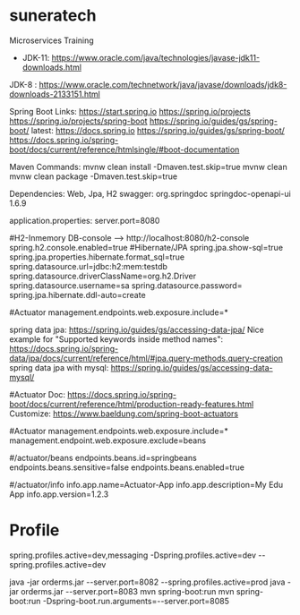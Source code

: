# suneratech
Microservices Training

- JDK-11:
https://www.oracle.com/java/technologies/javase-jdk11-downloads.html

JDK-8 : 
https://www.oracle.com/technetwork/java/javase/downloads/jdk8-downloads-2133151.html

Spring Boot Links:
https://start.spring.io
https://spring.io/projects
https://spring.io/projects/spring-boot
https://spring.io/guides/gs/spring-boot/
latest: https://docs.spring.io
https://spring.io/guides/gs/spring-boot/
https://docs.spring.io/spring-boot/docs/current/reference/htmlsingle/#boot-documentation


Maven Commands:
mvnw clean install -Dmaven.test.skip=true
mvnw clean
mvnw clean package -Dmaven.test.skip=true

Dependencies: 
Web, Jpa, H2
swagger:
		<dependency>
			<groupId>org.springdoc</groupId>
			<artifactId>springdoc-openapi-ui</artifactId>
			<version>1.6.9</version>
		</dependency>
		
application.properties:
server.port=8080

#H2-Inmemory DB-console --> http://localhost:8080/h2-console
spring.h2.console.enabled=true
#Hibernate/JPA
spring.jpa.show-sql=true
spring.jpa.properties.hibernate.format_sql=true
spring.datasource.url=jdbc:h2:mem:testdb
spring.datasource.driverClassName=org.h2.Driver
spring.datasource.username=sa
spring.datasource.password=
spring.jpa.hibernate.ddl-auto=create

#Actuator
management.endpoints.web.exposure.include=*

spring data jpa:
https://spring.io/guides/gs/accessing-data-jpa/
Nice example for "Supported keywords inside method names":
https://docs.spring.io/spring-data/jpa/docs/current/reference/html/#jpa.query-methods.query-creation
spring data jpa with mysql:
https://spring.io/guides/gs/accessing-data-mysql/

#Actuator Doc:
https://docs.spring.io/spring-boot/docs/current/reference/html/production-ready-features.html
Customize: 
https://www.baeldung.com/spring-boot-actuators

#Actuator
management.endpoints.web.exposure.include=*
management.endpoint.web.exposure.exclude=beans

#/actuator/beans
endpoints.beans.id=springbeans
endpoints.beans.sensitive=false
endpoints.beans.enabled=true

#/actuator/info
info.app.name=Actuator-App
info.app.description=My Edu App
info.app.version=1.2.3

# Profile
spring.profiles.active=dev,messaging
-Dspring.profiles.active=dev
--spring.profiles.active=dev

java -jar orderms.jar --server.port=8082 --spring.profiles.active=prod
java -jar orderms.jar --server.port=8083
mvn spring-boot:run
mvn spring-boot:run -Dspring-boot.run.arguments=--server.port=8085
